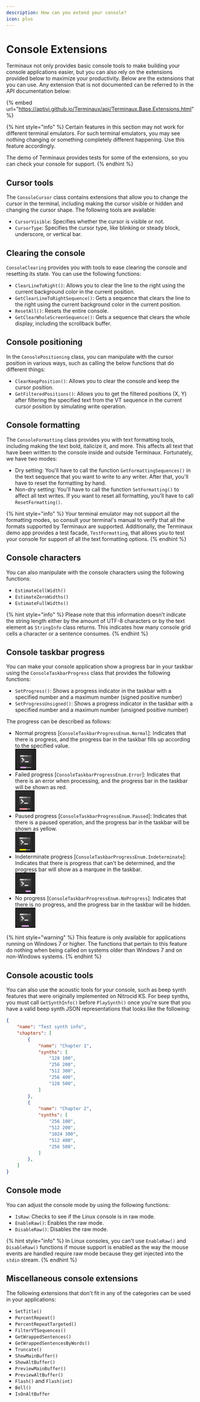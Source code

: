 ```yaml
---
description: How can you extend your console?
icon: plus
---
```


# Console Extensions

Terminaux not only provides basic console tools to make building your console applications easier, but you can also rely on the extensions provided below to maximize your productivity. Below are the extensions that you can use. Any extension that is not documented can be referred to in the API documentation below:

{% embed url="https://aptivi.github.io/Terminaux/api/Terminaux.Base.Extensions.html" %}

{% hint style="info" %}
Certain features in this section may not work for different terminal emulators. For such terminal emulators, you may see nothing changing or something completely different happening. Use this feature accordingly.

The demo of Terminaux provides tests for some of the extensions, so you can check your console for support.
{% endhint %}

## Cursor tools

The `ConsoleCursor` class contains extensions that allow you to change the cursor in the terminal, including making the cursor visible or hidden and changing the cursor shape. The following tools are available:

* `CursorVisible`: Specifies whether the cursor is visible or not.
* `CursorType`: Specifies the cursor type, like blinking or steady block, underscore, or vertical bar.

## Clearing the console

`ConsoleClearing` provides you with tools to ease clearing the console and resetting its state. You can use the following functions:

* `ClearLineToRight()`: Allows you to clear the line to the right using the current background color in the current position.
* `GetClearLineToRightSequence()`: Gets a sequence that clears the line to the right using the current background color in the current position.
* `ResetAll()`: Resets the entire console.
* `GetClearWholeScreenSequence()`: Gets a sequence that clears the whole display, including the scrollback buffer.

## Console positioning

In the `ConsolePositioning` class, you can manipulate with the cursor position in various ways, such as calling the below functions that do different things:

* `ClearKeepPosition()`: Allows you to clear the console and keep the cursor position.
* `GetFilteredPositions()`: Allows you to get the filtered positions (X, Y) after filtering the specified text from the VT sequence in the current cursor position by simulating write operation.

## Console formatting

The `ConsoleFormatting` class provides you with text formatting tools, including making the text bold, italicize it, and more. This affects all text that have been written to the console inside and outside Terminaux. Fortunately, we have two modes:

* Dry setting: You'll have to call the function `GetFormattingSequences()` in the text sequence that you want to write to any writer. After that, you'll have to reset the formatting by hand.
* Non-dry setting: You'll have to call the function `SetFormatting()` to affect all text writes. If you want to reset all formatting, you'll have to call `ResetFormatting()`.

{% hint style="info" %}
Your terminal emulator may not support all the formatting modes, so consult your terminal's manual to verify that all the formats supported by Terminaux are supported. Additionally, the Terminaux demo app provides a test facade, `TestFormatting`, that allows you to test your console for support of all the text formatting options.
{% endhint %}

## Console characters

You can also manipulate with the console characters using the following functions:

* `EstimateCellWidth()`
* `EstimateZeroWidths()`
* `EstimateFullWidths()`

{% hint style="info" %}
Please note that this information doesn't indicate the string length either by the amount of UTF-8 characters or by the text element as `StringInfo` class returns. This indicates how many console grid cells a character or a sentence consumes.
{% endhint %}

## Console taskbar progress

You can make your console application show a progress bar in your taskbar using the `ConsoleTaskbarProgress` class that provides the following functions:

* `SetProgress()`: Shows a progress indicator in the taskbar with a specified number and a maximum number (signed positive number)
* `SetProgressUnsigned()`: Shows a progress indicator in the taskbar with a specified number and a maximum number (unsigned positive number)

The progress can be described as follows:

* Normal progress \[`ConsoleTaskbarProgressEnum.Normal`]: Indicates that there is progress, and the progress bar in the taskbar fills up according to the specified value.\
  ![](<../../.gitbook/assets/image (19).png>)
* Failed progress \[`ConsoleTaskbarProgressEnum.Error`]: Indicates that there is an error when processing, and the progress bar in the taskbar will be shown as red.\
  ![](<../../.gitbook/assets/image (1) (1) (1) (1) (1) (1) (1) (1) (1) (1) (1) (1) (1).png>)
* Paused progress \[`ConsoleTaskbarProgressEnum.Paused`]: Indicates that there is a paused operation, and the progress bar in the taskbar will be shown as yellow.\
  ![](<../../.gitbook/assets/image (2) (1) (1) (1) (1) (1) (1) (1) (1) (1).png>)
* Indeterminate progress \[`ConsoleTaskbarProgressEnum.Indeterminate`]: Indicates that there is progress that can't be determined, and the progress bar will show as a marquee in the taskbar.\
  ![](<../../.gitbook/assets/image (3) (1) (1) (1) (1) (1).png>)
* No progress \[`ConsoleTaskbarProgressEnum.NoProgress`]: Indicates that there is no progress, and the progress bar in the taskbar will be hidden.\
  ![](<../../.gitbook/assets/image (4) (1) (1) (1) (1).png>)

{% hint style="warning" %}
This feature is only available for applications running on Windows 7 or higher. The functions that pertain to this feature do nothing when being called on systems older than Windows 7 and on non-Windows systems.
{% endhint %}

## Console acoustic tools

You can also use the acoustic tools for your console, such as beep synth features that were originally implemented on Nitrocid KS. For beep synths, you must call `GetSynthInfo()` before `PlaySynth()` once you're sure that you have a valid beep synth JSON representations that looks like the following:

```json
{
    "name": "Test synth info",
    "chapters": [
        {
            "name": "Chapter 1",
            "synths": [
                "128 100",
                "256 200",
                "512 300",
                "256 400",
                "128 500",
            ]
        },
        {
            "name": "Chapter 2",
            "synths": [
                "256 100",
                "512 200",
                "1024 300",
                "512 400",
                "256 500",
            ]
        },
    ]
}
```

## Console mode

You can adjust the console mode by using the following functions:

* `IsRaw`: Checks to see if the Linux console is in raw mode.
* `EnableRaw()`: Enables the raw mode.
* `DisableRaw()`: Disables the raw mode.

{% hint style="info" %}
In Linux consoles, you can't use `EnableRaw()` and `DisableRaw()` functions if mouse support is enabled as the way the mouse events are handled require raw mode because they get injected into the `stdin` stream.
{% endhint %}

## Miscellaneous console extensions

The following extensions that don't fit in any of the categories can be used in your applications:

* `SetTitle()`
* `PercentRepeat()`
* `PercentRepeatTargeted()`
* `FilterVTSequences()`
* `GetWrappedSentences()`
* `GetWrappedSentencesByWords()`
* `Truncate()`
* `ShowMainBuffer()`
* `ShowAltBuffer()`
* `PreviewMainBuffer()`
* `PreviewAltBuffer()`
* `Flash()` and `Flash(int)`
* `Bell()`
* `IsOnAltBuffer`
